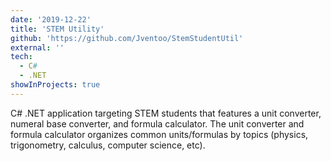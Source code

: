 ```yaml
---
date: '2019-12-22'
title: 'STEM Utility'
github: 'https://github.com/Jventoo/StemStudentUtil'
external: ''
tech:
  - C#
  - .NET
showInProjects: true
---
```


C# .NET application targeting STEM students that features a unit converter, numeral base converter, and formula calculator. The unit converter and formula calculator organizes common units/formulas by topics (physics, trigonometry, calculus, computer science, etc).

